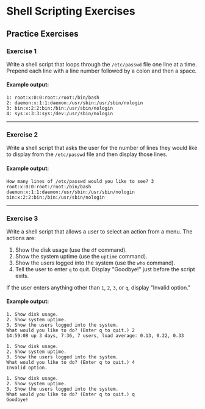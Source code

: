 # Shell Scripting Exercises

## Practice Exercises

### Exercise 1
Write a shell script that loops through the `/etc/passwd` file one line at a time. Prepend each line with a line number followed by a colon and then a space.

#### Example output:
```
1: root:x:0:0:root:/root:/bin/bash
2: daemon:x:1:1:daemon:/usr/sbin:/usr/sbin/nologin
3: bin:x:2:2:bin:/bin:/usr/sbin/nologin
4: sys:x:3:3:sys:/dev:/usr/sbin/nologin
```

---

### Exercise 2
Write a shell script that asks the user for the number of lines they would like to display from the `/etc/passwd` file and then display those lines.

#### Example output:
```
How many lines of /etc/passwd would you like to see? 3
root:x:0:0:root:/root:/bin/bash
daemon:x:1:1:daemon:/usr/sbin:/usr/sbin/nologin
bin:x:2:2:bin:/bin:/usr/sbin/nologin
```

---

### Exercise 3
Write a shell script that allows a user to select an action from a menu. The actions are:
1. Show the disk usage (use the `df` command).
2. Show the system uptime (use the `uptime` command).
3. Show the users logged into the system (use the `who` command).
4. Tell the user to enter `q` to quit. Display "Goodbye!" just before the script exits.

If the user enters anything other than `1`, `2`, `3`, or `q`, display "Invalid option."

#### Example output:
```
1. Show disk usage.
2. Show system uptime.
3. Show the users logged into the system.
What would you like to do? (Enter q to quit.) 2
14:59:08 up 3 days, 7:36, 7 users, load average: 0.13, 0.22, 0.33

1. Show disk usage.
2. Show system uptime.
3. Show the users logged into the system.
What would you like to do? (Enter q to quit.) 4
Invalid option.

1. Show disk usage.
2. Show system uptime.
3. Show the users logged into the system.
What would you like to do? (Enter q to quit.) q
Goodbye!
```
```
